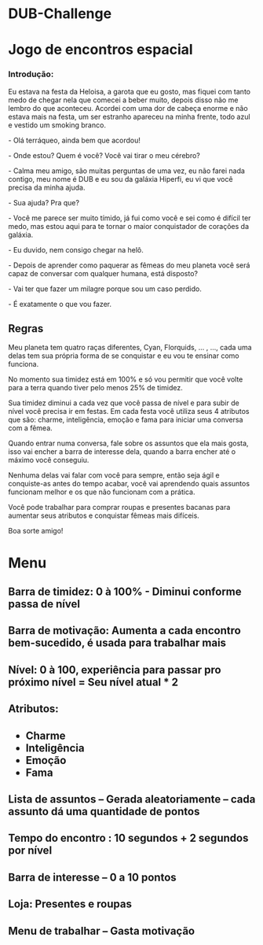 # DUB-Challenge
<h1> Jogo de encontros espacial </h1>

<h3> Introdução: </h3>
	<p> Eu estava na festa da Heloisa, a garota que eu gosto, mas fiquei com tanto medo de chegar nela que comecei a beber muito, depois disso não me lembro do que aconteceu. 
Acordei com uma dor de cabeça enorme e não estava mais na festa, um ser estranho apareceu na minha frente, todo azul e vestido um smoking branco. </p>

<p> &#45; Olá terráqueo, ainda bem que acordou! </p>
<p>&#45; Onde estou? Quem é você? Você vai tirar o meu cérebro?</p>
<p>&#45; Calma meu amigo, são muitas perguntas de uma vez, eu não farei nada contigo, meu nome é DUB e eu sou da galáxia Hiperfi, eu vi que você precisa da minha ajuda.</p>
<p>&#45; Sua ajuda? Pra que?</p>
<p>&#45; Você me parece ser muito tímido, já fui como você e sei como é difícil ter medo, mas estou aqui para te tornar o maior conquistador de corações da galáxia.</p>
<p>&#45; Eu duvido, nem consigo chegar na helô.</p>
<p>&#45; Depois de aprender como paquerar as fêmeas do meu planeta você será capaz de conversar com qualquer humana, está disposto?</p>
<p>&#45; Vai ter que fazer um milagre porque sou um caso perdido.</p>
<p>&#45; É exatamente o que vou fazer.</p>

<h2> Regras </h2> 
	<p> Meu planeta tem quatro raças diferentes, Cyan, Florquids, ... , ..., cada uma delas tem sua própria forma de se conquistar  e eu vou te ensinar como funciona.</p>
	<p> No momento sua timidez está em 100% e só vou permitir que você volte para a terra quando tiver pelo menos 25% de timidez.</p>
 	<p> Sua timidez diminui a cada vez que você passa de nível e para subir de nível você precisa ir em festas. Em cada festa você utiliza seus 4 atributos que são: charme, inteligência, emoção e fama para iniciar uma conversa com a fêmea.</p>
	<p> Quando entrar numa conversa, fale sobre os assuntos que ela mais gosta, isso vai encher a barra de interesse dela, quando a barra encher até o máximo você conseguiu. </p>
	<p> Nenhuma delas vai falar com você para sempre, então seja ágil e conquiste-as antes do tempo acabar, você vai aprendendo quais assuntos funcionam melhor e os que não funcionam com a prática.</p>
	<p> Você pode trabalhar para comprar roupas e presentes bacanas para aumentar seus atributos e conquistar fêmeas mais difíceis.</p>
	<p> Boa sorte amigo!</p>

<h1> Menu </h1>

<h2> Barra de timidez: 0 à 100% - Diminui conforme passa de nível <h2>
<h2> Barra de motivação: Aumenta a cada encontro bem-sucedido, é usada para trabalhar mais <h2>
<h2> Nível: 0 à 100, experiência para passar pro próximo nível = Seu nível atual * 2 <h2>
<h2> Atributos: <h2> 
	<ul>
	<li> Charme </li>
	<li> Inteligência </li>	
	<li> Emoção </li>
	<li> Fama </li>
	</ul>
<h2> Lista de assuntos – Gerada aleatoriamente – cada assunto dá uma quantidade de pontos <h2>
<h2> Tempo do encontro : 10 segundos  + 2 segundos por nível <h2>
<h2> Barra de interesse – 0 a 10 pontos <h2>
<h2> Loja: Presentes e roupas <h2> 
<h2> Menu de trabalhar – Gasta motivação <h2>
